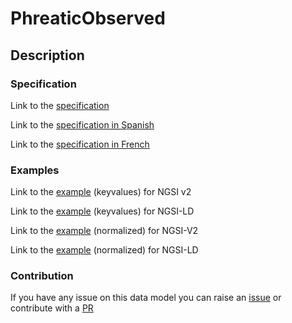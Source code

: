 # PhreaticObserved

## Description 
### Specification

Link to the [specification](https://github.com/smart-data-models/dataModel.Environment/blob/master/PhreaticObserved/doc/spec.md)

Link to the [specification in Spanish](https://github.com/smart-data-models/dataModel.Environment/blob/master/PhreaticObserved/doc/spec_ES.md)

Link to the [specification in French](https://github.com/smart-data-models/dataModel.Environment/blob/master/PhreaticObserved/doc/spec_FR.md)
### Examples

Link to the [example](https://smart-data-models.github.io/dataModel.Environment/PhreaticObserved/examples/example.json) (keyvalues) for NGSI v2

Link to the [example](https://smart-data-models.github.io/dataModel.Environment/PhreaticObserved/examples/example.jsonld) (keyvalues) for NGSI-LD

Link to the [example](https://smart-data-models.github.io/dataModel.Environment/PhreaticObserved/examples/example-normalized.json) (normalized) for NGSI-V2

Link to the [example](https://smart-data-models.github.io/dataModel.Environment/PhreaticObserved/examples/example-normalized.jsonld) (normalized) for NGSI-LD
### Contribution

 If you have any issue on this data model you can raise an [issue](https://github.com/smart-data-models/dataModel.Environment/issues)  or contribute with a [PR](https://github.com/smart-data-models/dataModel.Environment/pulls)